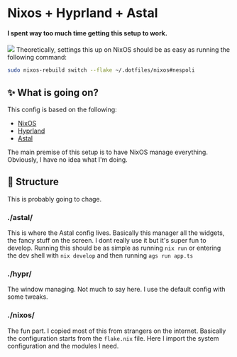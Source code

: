 # Nixos + Hyprland + Astal

#### I spent way too much time getting this setup to work.

![](./assets/astal-hyprland.gif)
Theoretically, settings this up on NixOS should be as easy as running the following command:

```bash
sudo nixos-rebuild switch --flake ~/.dotfiles/nixos#nespoli
```
## ✨ What is going on?
This config is based on the following:
- [NixOS](https://nixos.org/)
- [Hyprland](https://hyprland.org/)
- [Astal](https://github.com/Aylur/Astal)

The main premise of this setup is to have NixOS manage everything. Obviously, I have no idea what I'm doing.

## 👀 Structure
This is probably going to chage.

### ./astal/
This is where the Astal config lives. Basically this manager all the widgets, the fancy stuff on the screen. I dont really use it but it's super fun to develop. Running this should be as simple as running `nix run` or entering the dev shell with `nix develop` and then running `ags run app.ts`

### ./hypr/
The window managing. Not much to say here. I use the default config with some tweaks.

### ./nixos/
The fun part. I copied most of this from strangers on the internet. Basically the configuration starts from the `flake.nix` file. Here I import the system configuration and the modules I need. 

